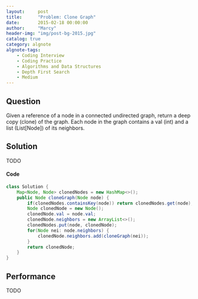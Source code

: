 ```yaml
---
layout:     post
title:      "Problem: Clone Graph"
date:       2015-02-18 00:00:00
author:     "Marcy"
header-img: "img/post-bg-2015.jpg"
catalog: true
category: algnote
algnote-tags:
    - Coding Interview
    - Coding Practice
    - Algorithms and Data Structures
    - Depth First Search
    - Medium
---
```


## Question

Given a reference of a node in a connected undirected graph, return a deep copy (clone) of the graph. Each node in the graph contains a val (int) and a list (List[Node]) of its neighbors.


## Solution
TODO

#### Code
```java
class Solution {
    Map<Node, Node> clonedNodes = new HashMap<>();
    public Node cloneGraph(Node node) {
        if(clonedNodes.containsKey(node)) return clonedNodes.get(node);
        Node clonedNode = new Node();
        clonedNode.val = node.val;
        clonedNode.neighbors = new ArrayList<>();
        clonedNodes.put(node, clonedNode);
        for(Node nei: node.neighbors) {
            clonedNode.neighbors.add(cloneGraph(nei));
        }
        return clonedNode;
    }
}
```

## Performance
TODO
